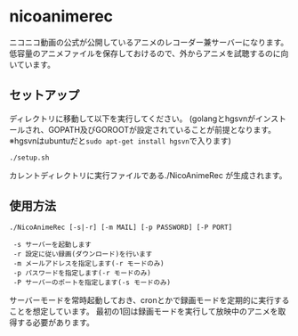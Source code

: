 nicoanimerec
============

ニコニコ動画の公式が公開しているアニメのレコーダー兼サーバーになります。
低容量のアニメファイルを保存しておけるので、外からアニメを試聴するのに向いています。

## セットアップ

ディレクトリに移動して以下を実行してください。
(golangとhgsvnがインストールされ、GOPATH及びGOROOTが設定されていることが前提となります。 ※hgsvnはubuntuだと`sudo apt-get install hgsvn`で入ります)

```
./setup.sh
```

カレントディレクトリに実行ファイルである./NicoAnimeRec が生成されます。

## 使用方法

```
./NicoAnimeRec [-s|-r] [-m MAIL] [-p PASSWORD] [-P PORT]

 -s サーバーを起動します
 -r 設定に従い録画(ダウンロード)を行います
 -m メールアドレスを指定します(-r モードのみ)
 -p パスワードを指定します(-r モードのみ)
 -P サーバーのポートを指定します(-s モードのみ)
```

サーバーモードを常時起動しておき、cronとかで録画モードを定期的に実行することを想定しています。
最初の1回は録画モードを実行して放映中のアニメを取得する必要があります。
